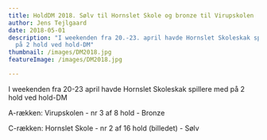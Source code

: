 ```yaml
---
title: HoldDM 2018. Sølv til Hornslet Skole og bronze til Virupskolen
author: Jens Tejlgaard
date: 2018-05-01
description: "I weekenden fra 20.-23. april havde Hornslet Skoleskak spillere med
  på 2 hold ved hold-DM"
thumbnail: /images/DM2018.jpg
featureImage: /images/DM2018.jpg

---
```

I weekenden fra 20-23 april havde Hornslet Skoleskak spillere med på 2 hold ved hold-DM

A-rækken: Virupskolen - nr 3 af 8 hold - Bronze

C-rækken: Hornslet Skole - nr 2 af 16 hold (billedet) - Sølv